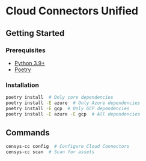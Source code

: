 # Cloud Connectors Unified

## Getting Started

### Prerequisites

- [Python 3.9+](https://www.python.org/downloads/)
- [Poetry](https://python-poetry.org/docs/)

### Installation

```sh
poetry install  # Only core dependencies
poetry install -E azure  # Only Azure dependencies
poetry install -E gcp  # Only GCP dependencies
poetry install -E azure -E gcp  # All dependencies
```

## Commands

```sh
censys-cc config  # Configure Cloud Connectors
censys-cc scan  # Scan for assets
```
